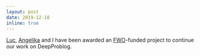 ```yaml
---
layout: post
date: 2019-12-18
inline: true
---
```


[Luc](https://wms.cs.kuleuven.be/people/lucderaedt), [Angelika](http://users.cs.cf.ac.uk/KimmigA/) and I have been awarded an [FWO](https://www.fwo.be/)-funded project to continue our work on DeepProblog. 





